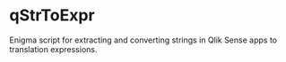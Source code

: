 # qStrToExpr
Enigma script for extracting and converting strings in Qlik Sense apps to translation expressions.
